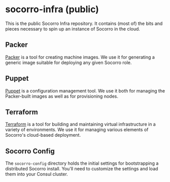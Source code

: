 # socorro-infra (public)

This is the public Socorro Infra repository. It contains (most of) the bits and
pieces necessary to spin up an instance of Socorro in the cloud.

## Packer

[Packer](https://www.packer.io) is a tool for creating machine images.  We use
it for generating a generic image suitable for deploying any given Socorro
role.

## Puppet

[Puppet](https://puppetlabs.com) is a configuration management tool.  We use it
both for managing the Packer-built images as well as for provisioning nodes.

## Terraform

[Terraform](https://www.terraform.io) is a tool for building and maintaining
virtual infrastructure in a variety of environments.  We use it for managing
various elements of Socorro's cloud-based deployment.

## Socorro Config

The `socorro-config` directory holds the initial settings for bootstrapping
a distributed Socorro install. You'll need to customize the settings and
load them into your Consul cluster.
